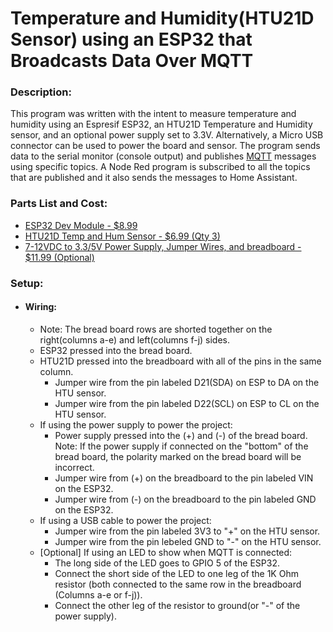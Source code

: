 # Temperature and Humidity(HTU21D Sensor) using an ESP32 that Broadcasts Data Over MQTT

### Description:
This program was written with the intent to measure temperature and humidity using an Espresif ESP32,
an HTU21D Temperature and Humidity sensor, and an optional power supply set to 3.3V. Alternatively, a
Micro USB connector can be used to power the board and sensor. The program sends data to the serial 
monitor (console output) and publishes [MQTT](https://mqtt.org/) messages using specific topics. A Node
Red program is subscribed to all the topics that are published and it also sends the messages to Home
Assistant.
 
### Parts List and Cost:
- [ESP32 Dev Module - $8.99](https://www.amazon.com/ESP-WROOM-32-Development-Microcontroller-Integrated-Compatible/dp/B07WCG1PLV/ref=sr_1_3?crid=3HPW3GPPHHIM3&dib=eyJ2IjoiMSJ9.sjPHOXDjh8AVtKhUaQxpfTsJ3k4lqRnMvkD37K6ng5VzinwMiIpsjFTshr77euDxMgyoptu8p8PzFvEWpxs40O3qLHpzCyHJ_KpOTdT0hLn_kZ5VvaaUsJZpMZ72DRqNjRW6rqDl4SjGiTwB9vDeKLDCDOqArCW1K2xaXXcrZTOxq8sxeWJr2FTZ0ll8o8OF8eiAo09CJ1BvkJmDdSup5OfI5wz17zlMgYynAIZk2Fs.pMx0hu62hox1BjN9oWdBfO2aGiNb33N04lTTgxFeisA&dib_tag=se&keywords=esp32%2Bdevkit%2Bv1&qid=1722836883&sprefix=esp32%2Bdevkit%2Caps%2C298&sr=8-3&th=1)
- [HTU21D Temp and Hum Sensor - $6.99 (Qty 3)](https://www.amazon.com/HiLetgo%C2%AE-Temperature-Humidity-1-5V-3-6V-Compatible/dp/B00XR7CR1I)
- [7-12VDC to 3.3/5V Power Supply, Jumper Wires, and breadboard - $11.99 (Optional)](https://www.amazon.com/Breadboard-Minidodoca-Alligator-Raspberry-Electronic/dp/B0CYLBY4HR/ref=sr_1_5?crid=36NHQ8XJ9KOC&dib=eyJ2IjoiMSJ9.46eVfNcBm7aKmhRLu1BFwPEeYiAerVPyF6tQEMtftR0dLdLMkKmbNDUu0H8oq5oDW6pdPSluE53eK7UwqUZ60FLFpqb4Ngpv45OkKyPDO-Uy2QKQLzfqN7RerbA1WNBG-qu66wxHIYPUVxiJnLcUwlIql47y3yRtmnVcIf_UBukh4bI2_di5vprYnUB32Ep7gyhvCa3-PtE5BzAD8XZqQ-iLnEu8O_8IzO_2DgxpzMg.4PphCUmAPyv6E9JG-rXhh1daSjYUc3haEXVms3uHslA&dib_tag=se&keywords=mini%2Bbreadboard%2Bpower%2Bsupply&qid=1722837301&sprefix=mini%2Bbrearboard%2Bpower%2Bsuppl%2Caps%2C161&sr=8-5&th=1)

### Setup:
- #### Wiring:
  * Note: The bread board rows are shorted together on the right(columns a-e) and left(columns f-j) sides.
  * ESP32 pressed into the bread board.
  * HTU21D pressed into the breadboard with all of the pins in the same column.
     * Jumper wire from the pin labeled D21(SDA) on ESP to DA on the HTU sensor.
     * Jumper wire from the pin labeled D22(SCL) on ESP to CL on the HTU sensor.
  * If using the power supply to power the project:
     * Power supply pressed into the (+) and (-) of the bread board. Note: If the power supply if connected on the "bottom" of the bread board, the polarity marked on the bread board will be incorrect.
     * Jumper wire from (+) on the breadboard to the pin labeled VIN on the ESP32.
     * Jumper wire from (-) on the breadboard to the pin labeled GND on the ESP32.
  * If using a USB cable to power the project:
     * Jumper wire from the pin labeled 3V3 to "+" on the HTU sensor.
     * Jumper wire from the pin lebeled GND to "-" on the HTU sensor.
  * [Optional] If using an LED to show when MQTT is connected:
     * The long side of the LED goes to GPIO 5 of the ESP32.
     * Connect the short side of the LED to one leg of the 1K Ohm resistor (both connected to the same row in the breadboard (Columns a-e or f-j)).
     * Connect the other leg of the resistor to ground(or "-" of the power supply).
